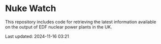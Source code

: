 # Nuke Watch

This repository includes code for retrieving the latest information available on the output of EDF nuclear power plants in the UK.

Last updated: 2024-11-16 03:21